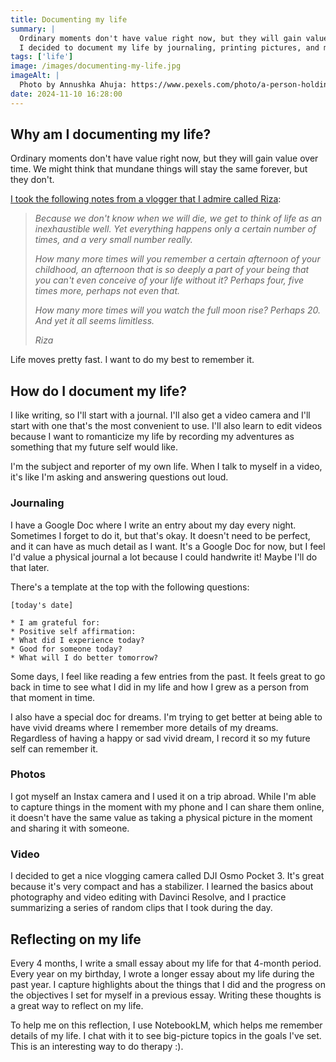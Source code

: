 ```yaml
---
title: Documenting my life
summary: |
  Ordinary moments don't have value right now, but they will gain value over time.
  I decided to document my life by journaling, printing pictures, and making vlogs.
tags: ['life']
image: /images/documenting-my-life.jpg
imageAlt: |
  Photo by Annushka Ahuja: https://www.pexels.com/photo/a-person-holding-a-camera-8114300/
date: 2024-11-10 16:28:00
---
```


## Why am I documenting my life?

Ordinary moments don't have value right now, but they will gain value over time.
We might think that mundane things will stay the same forever, but they don't.

[I took the following notes from a vlogger that I admire called Riza](https://www.youtube.com/watch?v=fO43lbqSOkU):

> *Because we don't know when we will die, we get to think of life as an inexhaustible well.
Yet everything happens only a certain number of times, and a very small number really.*
>
> *How many more times will you remember a certain afternoon of your childhood,
an afternoon that is so deeply a part of your being that you can't even conceive of your life without it?
Perhaps four, five times more, perhaps not even that.*
>
> *How many more times will you watch the full moon rise? Perhaps 20. And yet it all seems limitless.*
>
> <div class="tw-text-right">
>   <i>Riza</i>
> </div>

<div class="tw-text-primary tw-my-4 tw-text-3xl md:tw-mx-auto md:tw-w-1/2">
  <div class="tw-text-center">
    <p>Life moves pretty fast. I want to do my best to remember it.</p>
  </div>
</div>

## How do I document my life?

I like writing, so I'll start with a journal. I'll also get a video camera and I'll start with one that's the most convenient to use.
I'll also learn to edit videos because I want to romanticize my life by recording my adventures
as something that my future self would like.

I'm the subject and reporter of my own life. When I talk to myself in a video,
it's like I'm asking and answering questions out loud.

### Journaling

I have a Google Doc where I write an entry about my day every night. Sometimes I forget
to do it, but that's okay. It doesn't need to be perfect, and it can have as much detail
as I want. It's a Google Doc for now, but I feel I'd value a physical journal a lot because
I could handwrite it! Maybe I'll do that later.

There's a template at the top with the following questions:

```
[today's date]

* I am grateful for:
* Positive self affirmation:
* What did I experience today?
* Good for someone today?
* What will I do better tomorrow?
```

Some days, I feel like reading a few entries from the past. It feels great to go back in time
to see what I did in my life and how I grew as a person from that moment in time.

I also have a special doc for dreams. I'm trying to get better at being
able to have vivid dreams where I remember more details of my dreams.
Regardless of having a happy or sad vivid dream, I record it so my
future self can remember it.

### Photos

I got myself an Instax camera and I used it on a trip abroad. While I'm able to capture things
in the moment with my phone and I can share them online, it doesn't have the same
value as taking a physical picture in the moment and sharing it with someone.

### Video

I decided to get a nice vlogging camera called DJI Osmo Pocket 3. It's great
because it's very compact and has a stabilizer. I learned the basics about photography
and video editing with Davinci Resolve, and I practice summarizing a series of
random clips that I took during the day.

## Reflecting on my life

Every 4 months, I write a small essay about my life for that 4-month period.
Every year on my birthday, I wrote a longer essay about my life during the past year.
I capture highlights about the things that I did and the progress on the objectives I set for myself
in a previous essay. Writing these thoughts is a great way to reflect on my life.

To help me on this reflection, I use NotebookLM, which helps me remember details of my life.
I chat with it to see big-picture topics in the goals I've set. This is an interesting
way to do therapy :).
